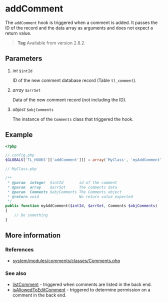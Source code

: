 # addComment

The `addComment` hook is triggered when a comment is added. It passes the ID of
the record and the data array as arguments and does not expect a return value.

> **Tag** Available from version 2.8.2.


## Parameters

1. *int* `$intId`

    ID of the new comment database record (Table `tl_comment`).

2. *array* `$arrSet`

    Data of the new comment record (not including the ID).
    
3. *object* `$objComments`

    The instance of the `Comments` class that triggered the hook.


## Example

```php
<?php

// config.php
$GLOBALS['TL_HOOKS']['addComment'][] = array('MyClass', 'myAddComment');

// MyClass.php

/**
 * @param  integer  $intId       id of the comment
 * @param  array    $arrSet      The comments data
 * @param  Comments $objComments The Comments object
 * @return void                  No return value expected
 */
public function myAddComment($intId, $arrSet, Comments $objComments)
{
    // Do something
}
```


## More information


### References

- [system/modules/comments/classes/Comments.php](https://github.com/contao/core/blob/3.5.0/system/modules/comments/classes/Comments.php#L367-L374)


### See also

- [listComment](listComments.md) - triggered when comments are listed in the back end.
- [isAllowedToEditComment](isAllowedToEditComment.md) - triggered to determine permission on a comment in the back end.
